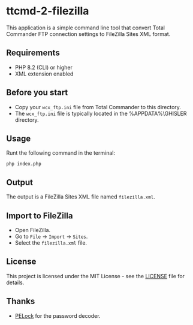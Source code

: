 # ttcmd-2-filezilla

This application is a simple command line tool that convert Total Commander FTP connection settings
to FileZilla Sites XML format.

## Requirements
- PHP 8.2 (CLI) or higher
- XML extension enabled

## Before you start
- Copy your `wcx_ftp.ini` file from Total Commander to this directory.
- The `wcx_ftp.ini` file is typically located in the %APPDATA%\GHISLER directory.

## Usage
Runt the following command in the terminal:
```shell
php index.php
```
## Output
The output is a FileZilla Sites XML file named `filezilla.xml`.

## Import to FileZilla
- Open FileZilla.
- Go to `File` -> `Import` -> `Sites`.
- Select the `filezilla.xml` file.

## License
This project is licensed under the MIT License - see the [LICENSE](LICENSE) file for details.

## Thanks
- [PELock](https://github.com/PELock) for the password decoder.